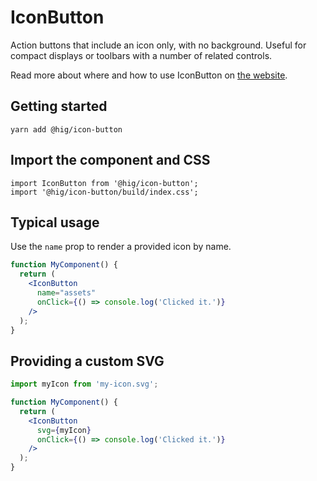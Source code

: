 # IconButton

Action buttons that include an icon only, with no background. Useful for compact displays or toolbars with a number of related controls.

Read more about where and how to use IconButton on [the website](https://hig.autodesk.com/web/components/buttons).

## Getting started

```
yarn add @hig/icon-button
```

## Import the component and CSS

```
import IconButton from '@hig/icon-button';
import '@hig/icon-button/build/index.css';
```

## Typical usage

Use the `name` prop to render a provided icon by name.

```jsx
function MyComponent() {
  return (
    <IconButton
      name="assets"
      onClick={() => console.log('Clicked it.')}
    />
  );
}
```

## Providing a custom SVG

```jsx
import myIcon from 'my-icon.svg';

function MyComponent() {
  return (
    <IconButton
      svg={myIcon}
      onClick={() => console.log('Clicked it.')}
    />
  );
}
```
